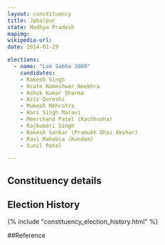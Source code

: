 ```yaml
---
layout: constituency
title: Jabalpur
state: Madhya Pradesh
mapimg: 
wikipedia-url: 
date: 2014-01-29

elections: 
  - name: "Lok Sabha 2009"
    candidates: 
    - Rakesh Singh 
    - Ocate Rameshwar Neekhra 
    - Ashok Kumar Sharma 
    - Aziz Qureshi 
    - Mukesh Mehrotra 
    - Hari Singh Maravi 
    - Meerchand Patel (Kachhvaha) 
    - Rajkumari Singh 
    - Rakesh Sonkar (Pramukh Dhai Akshar) 
    - Ravi Mahobia (Kundam) 
    - Sunil Patel 

---
```

## Constituency details


## Election History
{% include "constituency_election_history.html" %}

##Reference

